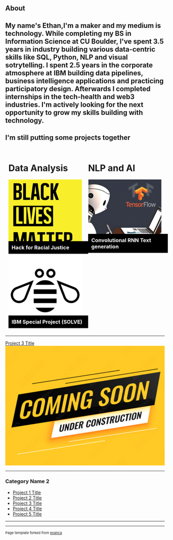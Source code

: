 ## About
My name's Ethan,I'm a maker and my medium is technology. While completing my BS in Information Science at CU Boulder, I've spent 3.5 years in industry building various data-centric skills like SQL, Python, NLP and visual sotrytelling. I spent 2.5 years in the corporate atmosphere at IBM building data pipelines, business intelligence applications and practicing participatory design. Afterwards I completed internships in the tech-health and web3 industries. I'm actively looking for the next opportunity to grow my skills building with technology.
---

## I'm still putting some projects together

<div style="display:flex;">
  <div style="flex: 1; padding: 10px;">
    <h1>Data Analysis</h1>
    <div style="position:relative;">
        <a href="https://basalt-streetcar-3c0.notion.site/One-page-writeup-aa8b0d8e9bf3494b9117db7b62113f8e", target="_blank">
            <img src="images/Black_Lives_Matter_logo.png" alt="Black lives matter logo, linked to project writeup" style="width:100%;">
            <div style="position:absolute; bottom:0; background-color:black; color:white; width:100%; padding:10px;">
            <h3 style="margin:0;">Hack for Racial Justice</h3>
            </div>
        </a>
    </div>
    <div style="position:relative;">
        <a href="https://basalt-streetcar-3c0.notion.site/Solve-Analytics-3f5366399adb4166a15c4d483f7a1a31", target="_blank">
            <img src="images/IBM_Bee.png" alt="IBM bee logo, linked to project writeup" style="width:100%;">
            <div style="position:absolute; bottom:0; background-color:black; color:white; width:100%; padding:10px;">
            <h3 style="margin:0;">IBM Special Project (SOLVE)</h3>
            </div>
        </a>
    </div>

  </div>
  <div style="flex: 1; padding: 10px;">
    <h1>NLP and AI</h1>
    <div style="position:relative;">
        <a href="https://basalt-streetcar-3c0.notion.site/Company-name-generator-e1bcef8f7aa648eeb667b0b7048e412d" target="_blank">
            <img src="images/cng_thumbnail.png" alt="Name generator, linked to project writeup" style="width:100%;">
            <div style="position:absolute; bottom:0; background-color:black; color:white; width:100%; padding:10px;">
            <h3 style="margin:0;">Convolutional RNN Text generation</h3>
            </div>
        </a>
    </div>
  </div>
</div>


---
[Project 3 Title]()
<img src="images/underconstruction.png?raw=true"/>

---

### Category Name 2

- [Project 1 Title](http://example.com/)
- [Project 2 Title](http://example.com/)
- [Project 3 Title](http://example.com/)
- [Project 4 Title](http://example.com/)
- [Project 5 Title](http://example.com/)

---




---
<p style="font-size:11px">Page template forked from <a href="https://github.com/evanca/quick-portfolio">evanca</a></p>
<!-- Remove above link if you don't want to attibute -->
